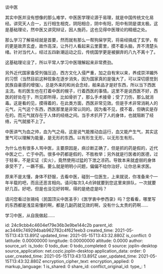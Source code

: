 谈中医

其实中医并没有想像的那么难学，中医医学理论源于易理，就是中国传统文化易经。讲究天人合一，五行相生相克，阴阳相合，阴中有阳，阳中有阴是谓太极。这是基础理论，然中医又讲究辩证，因人施药，这也见得中医理论的精细之处。

那么学习了解易经就是首要，然而就有那么一帮狗屎学究，将易经搞成了玄学，有的更是故弄玄虚，故作高深，让外行人看起来云里雾里，摸不着头脑，弄不清楚头绪。针对当代人，经过五四新潮运动之后，传统国学更是被摒弃的八九不离十了。

这基础理论没了，所以平常人学习中医理解起来非常费劲。

另外近代国家备受列强压迫，西方文化入侵严重，加之自有宋以来，养成崇洋媚外的习惯（当然目前这种现象在逐步消失，因为国家真的是强大了，可以深切感觉到民族自豪感的增强）。总是外来的和尚会念经，舶来品才是好东西，所以当下西医主流。有的医生也在打着中医的幌子，行着西医的事情。这里不是说西医不好，西医的好处在于，所见即所得，比如骨折了，那么手术接骨；受了刀伤，那么就消毒。这是看的见，摸得着的，在此类方面，西医非常见效。但是手术非常消耗人的元气，元气这个东西，西医那里是非常认同的。因为看不见，摸不着，但确实是存在的。而元气就存在于人体的经络之间。当手术扒开了人的身体，也就阻断了经络，元气就接不上了。 

中医讲气为血之帅，血为气之母。这是说气能推动血运行，血又能产生气，其实这里气可以理解为能量，是无形的东西。以有形生无形，以无形生有形。

为什么也有很多人骂中医，主要原因是，病诊断正确了，但是抓的药是假的，近代中医之亡，亡于中药。很多中药都是假的，不胜枚举；另外就是行医者的医德，过于轻率，不是实证（实火），竟然使用过猛的下泄之凉药。导致本来就虚弱的身体承受不了，一蹶不振。要么就是明明小问题，偏偏不给你治好，让你总来求医。

原来不是太懂，身体不舒服，去看中医，碰到一位医生，上来就说，你准备来个一年半载的吧，而且还恶言相向。请问每次3,4点钟就要到您这里来排队，一次就要好几百。好吧，但是也没见好转啊，得的是绝症是吗？

请问您看过张锡纯（民国顶尖中医圣手）《医学衷中参西录》吗？您看看，哪里写的东西都是浅显易懂的啊，都是几副药就见效的啊，没有什么太贵的药啊……

学习中医，从自我做起……





id: 24c9cbb4c4604ef79e36b3e9be144c2b
parent_id: ac3449c749294bab962782c4f621eeb3
created_time: 2021-05-15T13:43:13.891Z
updated_time: 2021-05-15T13:43:32.880Z
is_conflict: 0
latitude: 0.00000000
longitude: 0.00000000
altitude: 0.0000
author: 
source_url: 
is_todo: 0
todo_due: 0
todo_completed: 0
source: joplin-desktop
source_application: net.cozic.joplin-desktop
application_data: 
order: 0
user_created_time: 2021-05-15T13:43:13.891Z
user_updated_time: 2021-05-15T13:43:32.880Z
encryption_cipher_text: 
encryption_applied: 0
markup_language: 1
is_shared: 0
share_id: 
conflict_original_id: 
type_: 1